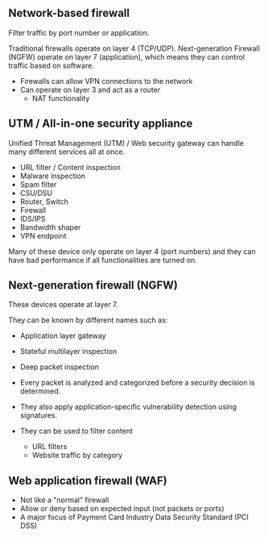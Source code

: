 ## Network-based firewall

Filter traffic by port number or application.

Traditional firewalls operate on layer 4 (TCP/UDP). Next-generation Firewall (NGFW) operate on layer 7 (application), which means they can control traffic based on software.

- Firewalls can allow VPN connections to the network
- Can operate on layer 3 and act as a router
	- NAT functionality

## UTM / All-in-one security appliance

Unified Threat Management (UTM) / Web security gateway can handle many different services all at once.
- URL filter / Content inspection
- Malware inspection
- Spam filter
- CSU/DSU
- Router, Switch
- Firewall
- IDS/IPS
- Bandwidth shaper
- VPN endpoint

Many of these device only operate on layer 4 (port numbers) and they can have bad performance if all functionalities are turned on.

## Next-generation firewall (NGFW)

These devices operate at layer 7.

They can be known by different names such as:
- Application layer gateway
- Stateful multilayer inspection
- Deep packet inspection

- Every packet is analyzed and categorized before a security decision is determined.
- They also apply application-specific vulnerability detection using signatures.
- They can be used to filter content
	- URL filters
	- Website traffic by category

## Web application firewall (WAF)

- Not like a "normal" firewall
- Allow or deny based on expected input (not packets or ports)
- A major focus of Payment Card Industry Data Security Standard (PCI DSS)


